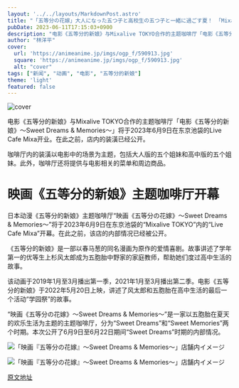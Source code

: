 ```yaml
---
layout: '../../layouts/MarkdownPost.astro'
title: "「五等分の花嫁」大人になった五つ子と高校生の五つ子と一緒に過ごす夏！ 「Mixalive TOKYO」コラボカフェの内装公開"
pubDate: 2023-06-11T17:15:03+0900
description: "电影《五等分的新娘》与Mixalive TOKYO合作的主题咖啡厅「电影《五等分的新娘》～Sweet Dreams & Memories～」将于2023年6月9日在东京池袋的Live Cafe Mixa开业。在此之前，店内的装潢已经公开。"
author: "林洋平"
cover:
  url: 'https://animeanime.jp/imgs/ogp_f/590913.jpg'
  square: 'https://animeanime.jp/imgs/ogp_f/590913.jpg'
  alt: "cover"
tags: ["新闻", "动画", "电影", "五等分的新娘"]
theme: 'light'
featured: false
---
```


![cover](https://animeanime.jp/imgs/ogp_f/590913.jpg)

电影《五等分的新娘》与Mixalive TOKYO合作的主题咖啡厅「电影《五等分的新娘》～Sweet Dreams & Memories～」将于2023年6月9日在东京池袋的Live Cafe Mixa开业。在此之前，店内的装潢已经公开。

咖啡厅内的装潢以电影中的场景为主题，包括大人版的五个姐妹和高中版的五个姐妹。此外，咖啡厅还将提供与电影相关的菜单和周边商品。

# 映画《五等分的新娘》主题咖啡厅开幕

日本动漫《五等分的新娘》主题咖啡厅“映画《五等分の花嫁》～Sweet Dreams & Memories～”将于2023年6月9日在东京池袋的“Mixalive TOKYO”内的“Live Cafe Mixa”开幕。在此之前，该店的内部情况已经被公开。

《五等分的新娘》是一部以春马葱的同名漫画为原作的爱情喜剧。故事讲述了学年第一的优等生上杉风太郎成为五胞胎中野家的家庭教师，帮助她们度过高中生活的故事。

该动画于2019年1月至3月播出第一季，2021年1月至3月播出第二季。电影《五等分的新娘》于2022年5月20日上映，讲述了风太郎和五胞胎在高中生活的最后一个活动“学园祭”的故事。

“映画《五等分の花嫁》～Sweet Dreams & Memories～”是一家以五胞胎在夏天的欢乐生活为主题的主题咖啡厅，分为“Sweet Dreams”和“Sweet Memories”两个时期。本次公开了6月9日至6月22日期间“Sweet Dreams”时期的内部情况。

![「映画『五等分の花嫁』～Sweet Dreams & Memories～」店舗内イメージ](https://animeanime.jp/imgs/zoom/590922.jpg)

![「映画『五等分の花嫁』～Sweet Dreams & Memories～」店舗内イメージ](https://animeanime.jp/imgs/zoom/590923.jpg)

  [原文地址](https://animeanime.jp/article/2023/06/11/77868.html)